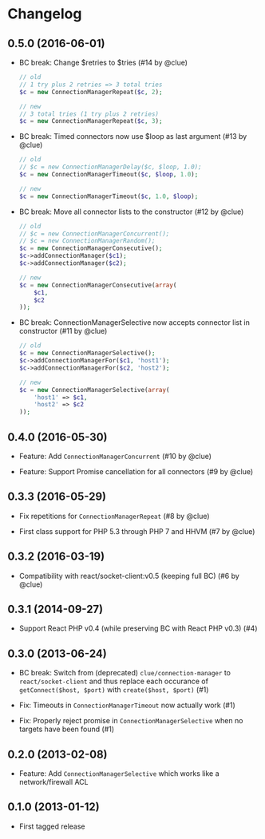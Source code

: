 # Changelog

## 0.5.0 (2016-06-01)

* BC break: Change $retries to $tries
  (#14 by @clue)
  
  ```php
  // old
  // 1 try plus 2 retries => 3 total tries
  $c = new ConnectionManagerRepeat($c, 2);
  
  // new
  // 3 total tries (1 try plus 2 retries)
  $c = new ConnectionManagerRepeat($c, 3);
  ```

* BC break: Timed connectors now use $loop as last argument
  (#13 by @clue)
  
  ```php
  // old
  // $c = new ConnectionManagerDelay($c, $loop, 1.0);
  $c = new ConnectionManagerTimeout($c, $loop, 1.0);
  
  // new
  $c = new ConnectionManagerTimeout($c, 1.0, $loop);
  ```

* BC break: Move all connector lists to the constructor
  (#12 by @clue)

  ```php
  // old
  // $c = new ConnectionManagerConcurrent();
  // $c = new ConnectionManagerRandom();
  $c = new ConnectionManagerConsecutive();
  $c->addConnectionManager($c1);
  $c->addConnectionManager($c2);
  
  // new
  $c = new ConnectionManagerConsecutive(array(
      $c1,
      $c2
  ));
  ```

* BC break: ConnectionManagerSelective now accepts connector list in constructor
  (#11 by @clue)

  ```php
  // old
  $c = new ConnectionManagerSelective();
  $c->addConnectionManagerFor($c1, 'host1');
  $c->addConnectionManagerFor($c2, 'host2');
  
  // new
  $c = new ConnectionManagerSelective(array(
      'host1' => $c1,
      'host2' => $c2
  ));
  ```

## 0.4.0 (2016-05-30)

* Feature: Add `ConnectionManagerConcurrent`
  (#10 by @clue)

* Feature: Support Promise cancellation for all connectors
  (#9 by @clue)

## 0.3.3 (2016-05-29)

* Fix repetitions for `ConnectionManagerRepeat`
  (#8 by @clue)

* First class support for PHP 5.3 through PHP 7 and HHVM
  (#7 by @clue)

## 0.3.2 (2016-03-19)

* Compatibility with react/socket-client:v0.5 (keeping full BC)
  (#6 by @clue)

## 0.3.1 (2014-09-27)

* Support React PHP v0.4 (while preserving BC with React PHP v0.3)
  (#4)

## 0.3.0 (2013-06-24)

* BC break: Switch from (deprecated) `clue/connection-manager` to `react/socket-client`
  and thus replace each occurance of `getConnect($host, $port)` with `create($host, $port)`
  (#1)
  
* Fix: Timeouts in `ConnectionManagerTimeout` now actually work
  (#1)

* Fix: Properly reject promise in `ConnectionManagerSelective` when no targets
  have been found
  (#1)

## 0.2.0 (2013-02-08)

* Feature: Add `ConnectionManagerSelective` which works like a network/firewall ACL

## 0.1.0 (2013-01-12)

* First tagged release

